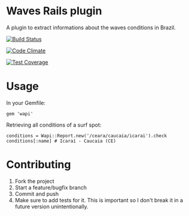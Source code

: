# Waves Rails plugin
A plugin to extract informations about the waves conditions in Brazil.

[![Build Status](https://travis-ci.org/fbenevides/waves-rails-plugin.svg?branch=master)](https://travis-ci.org/fbenevides/waves-rails-plugin)

[![Code Climate](https://codeclimate.com/github/fbenevides/waves-rails-plugin/badges/gpa.svg)](https://codeclimate.com/github/fbenevides/waves-rails-plugin)

[![Test Coverage](https://codeclimate.com/github/fbenevides/waves-rails-plugin/badges/coverage.svg)](https://codeclimate.com/github/fbenevides/waves-rails-plugin)

# Usage
In your Gemfile:
```
gem 'wapi'
```

Retrieving all conditions of a surf spot:
```
conditions = Wapi::Report.new('/ceara/caucaia/icarai').check
conditions[:name] # Icaraí - Caucaia (CE)
```

# Contributing

1. Fork the project
2. Start a feature/bugfix branch
3. Commit and push
4. Make sure to add tests for it. This is important so I don't break it in a future version unintentionally.